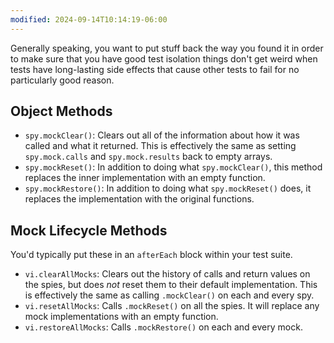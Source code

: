 ```yaml
---
modified: 2024-09-14T10:14:19-06:00
---
```

Generally speaking, you want to put stuff back the way you found it in order to make sure that you have good test isolation things don't get weird when tests have long-lasting side effects that cause other tests to fail for no particularly good reason.

## Object Methods

- `spy.mockClear()`: Clears out all of the information about how it was called and what it returned. This is effectively the same as setting `spy.mock.calls` and `spy.mock.results` back to empty arrays.
- `spy.mockReset()`: In addition to doing what `spy.mockClear()`, this method replaces the inner implementation with an empty function.
- `spy.mockRestore()`: In addition to doing what `spy.mockReset()` does, it replaces the implementation with the original functions.

## Mock Lifecycle Methods

You'd typically put these in an `afterEach` block within your test suite.

- `vi.clearAllMocks`: Clears out the history of calls and return values on the spies, but does _not_ reset them to their default implementation. This is effectively the same as calling `.mockClear()` on each and every spy.
- `vi.resetAllMocks`: Calls `.mockReset()` on all the spies. It will replace any mock implementations with an empty function.
- `vi.restoreAllMocks`: Calls `.mockRestore()` on each and every mock.
